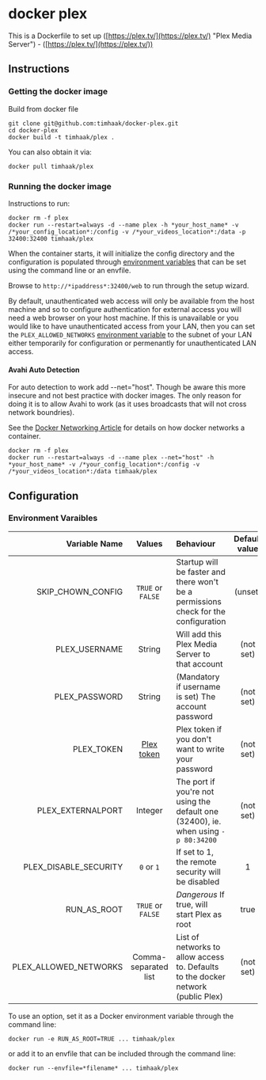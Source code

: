 # docker plex
This is a Dockerfile to set up ([https://plex.tv/](https://plex.tv/) "Plex Media Server") - ([https://plex.tv/](https://plex.tv/))

## Instructions
### Getting the docker image
Build from docker file

```
git clone git@github.com:timhaak/docker-plex.git
cd docker-plex
docker build -t timhaak/plex .
```

You can also obtain it via:

```
docker pull timhaak/plex
```

### Running the docker image
Instructions to run:

```
docker rm -f plex
docker run --restart=always -d --name plex -h *your_host_name* -v /*your_config_location*:/config -v /*your_videos_location*:/data -p 32400:32400 timhaak/plex
```

When the container starts, it will initialize the config directory and the configuration is populated through [environment variables](#environment-variables) that can be set using the command line or an envfile.

Browse to `http://*ipaddress*:32400/web` to run through the setup wizard.

By default, unauthenticated web access will only be available from the host machine and so to configure authentication for external access you will need a web browser on your host machine. If this is unavailable or you would like to have unauthenticated access from your LAN, then you can set the `PLEX_ALLOWED_NETWORKS` [environment variable](#environment-variables) to the subnet of your LAN either temporarily for configuration or permenantly for unauthenticated LAN access.

#### Avahi Auto Detection
For auto detection to work add --net="host". Though be aware this more insecure and not best practice with docker images. The only reason for doing it is to allow Avahi to work (as it uses broadcasts that will not cross network boundries).

See the [Docker Networking Article](https://docs.docker.com/articles/networking/#how-docker-networks-a-container) for details on how docker networks a container.

```
docker rm -f plex
docker run --restart=always -d --name plex --net="host" -h *your_host_name* -v /*your_config_location*:/config -v /*your_videos_location*:/data timhaak/plex
```

## Configuration
### Environment Varaibles

| Variable Name           | Values                 | Behaviour                                                                            | Default value   |
| ----------------------: | :--------------------: | :----------------------------------------------------------------------------------- | :-------------: |
|     SKIP_CHOWN_CONFIG   |  `TRUE` or `FALSE`     | Startup will be faster and there won't be a permissions check for the configuration  | (unset)         |
|         PLEX_USERNAME   |        String          | Will add this Plex Media Server to that account                                      | (not set)       |
|         PLEX_PASSWORD   |        String          | (Mandatory if username is set) The account password | (not set)                      |                 |
|            PLEX_TOKEN   |   [Plex token][1]      | Plex token if you don't want to write your password | (not set)                      |                 |
|     PLEX_EXTERNALPORT   |       Integer          | The port if you're not using the default one (32400), ie. when using `-p 80:34200`   |  (not set)      |
| PLEX_DISABLE_SECURITY   |      `0` or `1`        | If set to 1, the remote security will be disabled | 1                                |                 |
|           RUN_AS_ROOT   |  `TRUE` or `FALSE`     | *Dangerous* If true, will start Plex as root | true                                  |                 |
| PLEX_ALLOWED_NETWORKS   | Comma-separated list   | List of networks to allow access to. Defaults to the docker network (public Plex)    | (not set)       |

To use an option, set it as a Docker environment variable through the command line:

```
docker run -e RUN_AS_ROOT=TRUE ... timhaak/plex
```

or add it to an envfile that can be included through the command line:

```
docker run --envfile=*filename* ... timhaak/plex
```

[1]: https://support.plex.tv/hc/en-us/articles/204059436-Finding-your-account-token-X-Plex-Token
